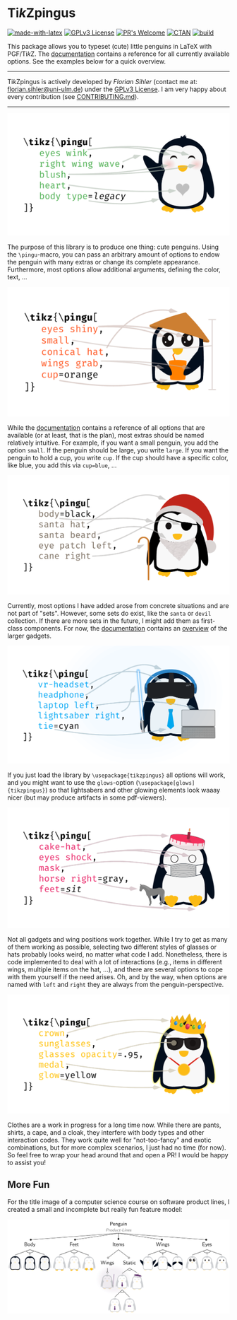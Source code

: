 # Ti*k*Zpingus

[![made-with-latex](https://img.shields.io/badge/Made%20with-LaTeX-1f425f.svg)](https://www.latex-project.org/) [![GPLv3 License](https://img.shields.io/badge/License-GPL%20v3-yellow.svg)](https://opensource.org/licenses/GPL-3.0) [![PR's Welcome](https://img.shields.io/badge/PRs-welcome-brightgreen.svg?style=flat)](http://makeapullrequest.com)  [![CTAN](https://badgen.net/badge/On/CTAN/cyan)](https://www.ctan.org/pkg/tikzpingus) [![build](https://github.com/EagleoutIce/tikzpingus/actions/workflows/compile.yaml/badge.svg)](https://github.com/EagleoutIce/tikzpingus/actions/workflows/compile.yaml)

This package allows you to typeset (cute) little penguins in LaTeX with PGF/Ti*k*Z.
The [documentation](https://media.githubusercontent.com/media/EagleoutIce/tikzpingus/gh-pages/doc/build/tikzpingus-doc.pdf) contains a reference for all currently available options. See the examples below for a quick overview.

----

Ti*k*Zpingus is actively developed by *Florian Sihler* (contact me at: <florian.sihler@uni-ulm.de>) under the [GPLv3 License](LICENSE). I am very happy about every contribution (see [CONTRIBUTING.md](CONTRIBUTING.md)).

----

[![Penguin Hey](https://github.com/EagleoutIce/tikzpingus/blob/gh-pages/hey-pingu-1.png?raw=true)](https://media.githubusercontent.com/media/EagleoutIce/tikzpingus/gh-pages/examples/build/hey-pingu.pdf#page=1)

The purpose of this library is to produce one thing: cute penguins. Using the `\pingu`-macro, you can pass an arbitrary amount of options to endow the penguin with many extras or change its complete appearance. Furthermore, most options allow additional arguments, defining the color, text, ...

[![Penguin Hat](https://github.com/EagleoutIce/tikzpingus/blob/gh-pages/hey-pingu-2.png?raw=true)](https://media.githubusercontent.com/media/EagleoutIce/tikzpingus/gh-pages/examples/build/hey-pingu.pdf#page=2)

While the [documentation](https://media.githubusercontent.com/media/EagleoutIce/tikzpingus/gh-pages/doc/build/tikzpingus-doc.pdf) contains a reference of all options that are available (or at least, that is the plan), most extras should be named relatively intuitive. For example, if you want a small penguin, you add the option `small`.
If the penguin should be large, you write `large`. If you want the penguin to hold a cup, you write `cup`. If the cup should have a specific color, like blue, you add this via `cup=blue`, ...

[![Penguin Santa](https://github.com/EagleoutIce/tikzpingus/blob/gh-pages/hey-pingu-3.png?raw=true)](https://media.githubusercontent.com/media/EagleoutIce/tikzpingus/gh-pages/examples/build/hey-pingu.pdf#page=3)

Currently, most options I have added arose from concrete situations and are not part of "sets". However, some sets do exist, like the `santa` or `devil` collection. If there are more sets in the future, I might add them as first-class components. For now, the [documentation](https://media.githubusercontent.com/media/EagleoutIce/tikzpingus/gh-pages/doc/build/tikzpingus-doc.pdf#appendix.A) contains an [overview](https://media.githubusercontent.com/media/EagleoutIce/tikzpingus/gh-pages/doc/build/tikzpingus-doc.pdf#appendix.A) of the larger gadgets.

[![Penguin Tech](https://github.com/EagleoutIce/tikzpingus/blob/gh-pages/hey-pingu-4.png?raw=true)](https://media.githubusercontent.com/media/EagleoutIce/tikzpingus/gh-pages/examples/build/hey-pingu.pdf#page=4)

If you just load the library by `\usepackage{tikzpingus}` all options will work, and you might want to use the `glows`-option (`\usepackage[glows]{tikzpingus}`) so that lightsabers and other glowing elements look waaay nicer (but may produce artifacts in some pdf-viewers).

[![Penguin Cake](https://github.com/EagleoutIce/tikzpingus/blob/gh-pages/hey-pingu-5.png?raw=true)](https://media.githubusercontent.com/media/EagleoutIce/tikzpingus/gh-pages/examples/build/hey-pingu.pdf#page=5)

Not all gadgets and wing positions work together. While I try to get as many of them working as possible, selecting two different styles of glasses or hats probably looks weird, no matter what code I add.
Nonetheless, there is code implemented to deal with a lot of interactions (e.g., items in different wings, multiple items on the hat, ...), and there are several options to cope with them yourself if the need arises.
Oh, and by the way, when options are named with `left` and `right` they are always from the penguin-perspective.

[![Penguin Crown](https://github.com/EagleoutIce/tikzpingus/blob/gh-pages/hey-pingu-6.png?raw=true)](https://media.githubusercontent.com/media/EagleoutIce/tikzpingus/gh-pages/examples/build/hey-pingu.pdf#page=6)

Clothes are a work in progress for a long time now. While there are pants, shirts, a cape, and a cloak, they interfere with body types and other interaction codes. They work quite well for "not-too-fancy" and exotic combinations, but for more complex scenarios, I just had no time (for now). So feel free to wrap your head around that and open a PR! I would be happy to assist you!

## More Fun

For the title image of a computer science course on software product lines, I created a small and incomplete but really fun feature model:

[![Penguin-SPL](https://github.com/EagleoutIce/tikzpingus/blob/gh-pages/spl-1.png?raw=true)](https://media.githubusercontent.com/media/EagleoutIce/tikzpingus/gh-pages/examples/build/spl.pdf)
